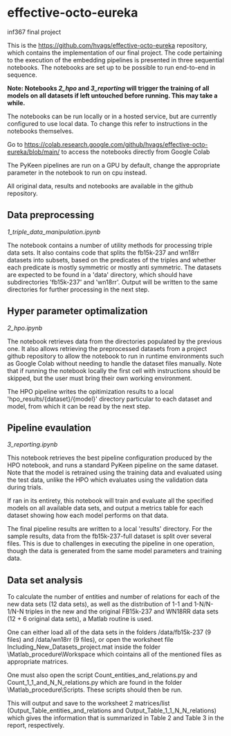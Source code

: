 # effective-octo-eureka
inf367 final project

This is the https://github.com/hvags/effective-octo-eureka repository, which contains the implementation of our final project. The code pertaining to the execution of the embedding pipelines is presented in three sequential notebooks. The notebooks are set up to be possible to run end-to-end in sequence.

**Note: Notebooks *2_hpo* and *3_reporting* will trigger the training of all models on all datasets if left untouched before running. This may take a while.**

The notebooks can be run locally or in a hosted service, but are currently configured to use local data.
To change this refer to instructions in the notebooks themselves.

Go to https://colab.research.google.com/github/hvags/effective-octo-eureka/blob/main/ to access the notebooks directly from Google Colab

The PyKeen pipelines are run on a GPU by default, change the appropriate parameter in the notebook to
run on cpu instead.

All original data, results and notebooks are available in the github repository. 

## Data preprocessing
*1_triple_data_manipulation.ipynb*

The notebook contains a number of utility methods for processing triple data sets. It also contains
code that splits the fb15k-237 and wn18rr datasets into subsets, based on the predicates of the triples
and whether each predicate is mostly symmetric or mostly anti symmetric. The datasets are expected to
be found in a 'data' directory, which should have subdirectories 'fb15k-237' and 'wn18rr'. Output will
be written to the same directories for further processing in the next step.

## Hyper parameter optimalization
*2_hpo.ipynb*

The notebook retrieves data from the directories populated by the previous one. It also allows
retrieving the preprocessed datasets from a project github repository  to allow the notebook to run
in runtime environments such as Google Colab without needing to handle the dataset files manually. Note
that if running the notebook locally the first cell with instructions should be skipped, but the user
must bring their own working environment.

The HPO pipeline writes the opitimization results to a local 'hpo_results/{dataset}/{model}' directory
particular to each dataset and model, from which it can be read by the next step. 

## Pipeline evaulation
*3_reporting.ipynb*

This notebook retrieves the best pipeline configuration produced by the HPO notebook, and runs a standard PyKeen
pipeline on the same dataset. Note that the model is retrained using the training data and evaluated using the
test data, unlike the HPO which evaluates using the validation data during trials.

If ran in its entirety, this notebook will train and evaluate all the specified models on all available data sets,
and output a metrics table for each dataset showing how each model performs on that data.

The final pipeline results are written to a local 'results' directory. For the sample results, data from the
fb15k-237-full dataset is split over several files. This is due to challenges in executing the pipeline in one
operation, though the data is generated from the same model parameters and training data.

## Data set analysis

To calculate the number of entities and number of relations for each of the new data sets (12 data sets), as well as the distribution of 1-1 and 1-N/N-1/N-N 
triples in the new and the original FB15k-237 and WN18RR data sets (12 + 6 original data sets), a Matlab routine is used.

One can either load all of the data 
sets in the folders /data/fb15k-237 (9 files) and /data/wn18rr (9 files), or open the worksheet file Including_New_Datasets_project.mat inside
the folder \Matlab_procedure\Workspace which cointains all of the mentioned files as appropriate matrices.

One must also open the script 
Count_entities_and_relations.py and Count_1_1_and_N_N_relations.py which are found in the folder \Matlab_procedure\Scripts. These scripts should then be run.

This will output and save to the worksheet 2 matrices/list (Output_Table_entities_and_relations and Output_Table_1_1_N_N_relations) which gives the information
that is summarized in Table 2 and Table 3 in the report, respectively.
